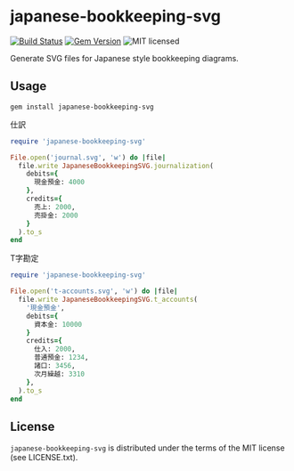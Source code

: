# japanese-bookkeeping-svg

[![Build Status](https://travis-ci.org/gunyarakun/japanese-bookkeeping-svg.svg?branch=master)](https://travis-ci.org/gunyarakun/japanese-bookkeeping-svg)
[![Gem Version](https://badge.fury.io/rb/japanese-bookkeeping-svg.svg)](https://badge.fury.io/rb/japanese-bookkeeping-svg)
![MIT licensed](https://img.shields.io/badge/license-MIT-blue.svg)

Generate SVG files for Japanese style bookkeeping diagrams.

## Usage

```
gem install japanese-bookkeeping-svg
```

仕訳

```ruby
require 'japanese-bookkeeping-svg'

File.open('journal.svg', 'w') do |file|
  file.write JapaneseBookkeepingSVG.journalization(
    debits={
      現金預金: 4000
    },
    credits={
      売上: 2000,
      売掛金: 2000
    }
  ).to_s
end
```

T字勘定

```ruby
require 'japanese-bookkeeping-svg'

File.open('t-accounts.svg', 'w') do |file|
  file.write JapaneseBookkeepingSVG.t_accounts(
    '現金預金',
    debits={
      資本金: 10000
    }
    credits={
      仕入: 2000,
      普通預金: 1234,
      諸口: 3456,
      次月繰越: 3310
    },
  ).to_s
end
```

## License

``japanese-bookkeeping-svg`` is distributed under the terms of the MIT license (see LICENSE.txt).
